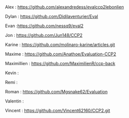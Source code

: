 Alex : https://github.com/alexandredess/evalccp2lebonlien

Dylan : https://github.com/Didilaventurier/Eval

Evan :https://github.com/nessq9/eval2

Jon : https://github.com/Jun148/CCP2

Karine : https://github.com/molinaro-karine/articles.git

Maxime : https://github.com/Anathoe/Evaluation-CCP2

Maximillien : https://github.com/MaximilienR/ccp-back

Kevin :

Remi :

Roman : https://github.com/Mgsnake62/Evaluation

Valentin : 

Vincent : https://github.com/Vincent62160/CCP2.git

